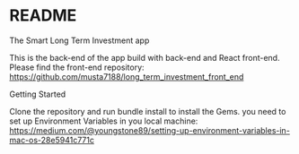 # README

The Smart Long Term Investment app

This is the back-end of the app build with  back-end and React front-end.
Please find the front-end  repository: https://github.com/musta7188/long_term_investment_front_end

Getting Started

Clone the repository and run bundle install to install the Gems.
you need to set up Environment Variables in you local machine:
https://medium.com/@youngstone89/setting-up-environment-variables-in-mac-os-28e5941c771c
